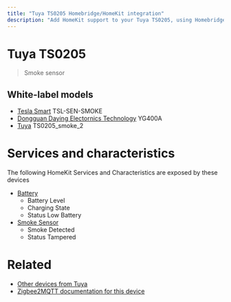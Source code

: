 ```yaml
---
title: "Tuya TS0205 Homebridge/HomeKit integration"
description: "Add HomeKit support to your Tuya TS0205, using Homebridge, Zigbee2MQTT and homebridge-z2m."
---
```

<!---
This file has been GENERATED using src/docgen/docgen.ts
DO NOT EDIT THIS FILE MANUALLY!
-->
# Tuya TS0205
> Smoke sensor


## White-label models
* [Tesla Smart](../index.md#tesla_smart) TSL-SEN-SMOKE
* [Dongguan Daying Electornics Technology](../index.md#dongguan_daying_electornics_technology) YG400A
* [Tuya](../index.md#tuya) TS0205_smoke_2

# Services and characteristics
The following HomeKit Services and Characteristics are exposed by
these devices

* [Battery](../../battery.md)
  * Battery Level
  * Charging State
  * Status Low Battery
* [Smoke Sensor](../../sensors.md)
  * Smoke Detected
  * Status Tampered


# Related
* [Other devices from Tuya](../index.md#tuya)
* [Zigbee2MQTT documentation for this device](https://www.zigbee2mqtt.io/devices/TS0205.html)